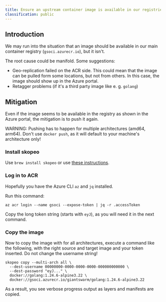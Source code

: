 ```yaml
---
title: Ensure an upstream container image is available in our registries
classification: public
---
```


## Introduction

We may run into the situation that an image should be available in our main container registry (`gsoci.azurecr.io`), but it isn't.

The root cause could be manifold. Some suggestions:

- Geo-replication failed on the ACR side. This could mean that the image can be pulled form some locations, but not from others. In this case, the image should show up in the Azure portal.
- Retagger problems (if it's a third party image like e. g. `golang`)

## Mitigation

Even if the image seems to be available in the registry as shown in the Azure portal, the mitigation is to push it again.

WARNING: Pushing has to happen for multiple architectures (amd64, arm64). Don't use `docker push`, as it will default to your machine's architecture only!

### Install skopeo

Use `brew install skopeo` or use [these instructions](https://github.com/containers/skopeo/blob/main/install.md).

### Log in to ACR

Hopefully you have the Azure CLI `az` and `jq` installed.

Run this command:

```nohighlight
az acr login --name gsoci --expose-token | jq -r .accessToken
```

Copy the long token string (starts with `eyJ`), as you will need it in the next command.

### Copy the image

Now to copy the image with for all architectures, execute a command like the following, with the right source and target image and your token inserted. Do not change the username string!

```nohighlight
skopeo copy --multi-arch all \
  --dest-username 00000000-0000-0000-0000-000000000000 \
  --dest-password "eyJ..." \
  docker://golang:1.24.6-alpine3.22 \
  docker://gsoci.azurecr.io/giantswarm/golang:1.24.6-alpine3.22
```

As a result, you see verbose progress output as layers and manifests are copied.
